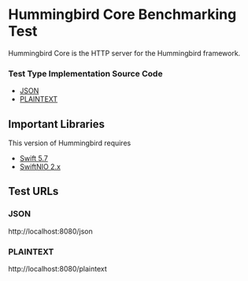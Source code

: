 # Hummingbird Core Benchmarking Test

Hummingbird Core is the HTTP server for the Hummingbird framework.

### Test Type Implementation Source Code

* [JSON](src/Sources/server/main.swift)
* [PLAINTEXT](src/Sources/server/main.swift)

## Important Libraries
This version of Hummingbird requires
* [Swift 5.7](https://swift.org)  
* [SwiftNIO 2.x](https://github.com/apple/swift-nio/)

## Test URLs
### JSON

http://localhost:8080/json

### PLAINTEXT

http://localhost:8080/plaintext
